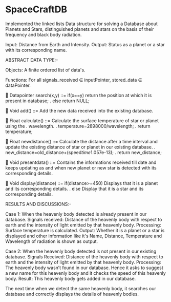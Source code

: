 # SpaceCraftDB
Implemented the linked lists Data structure for solving a Database about Planets and Stars, distinguished planets and stars on the basis of their frequency and black body radiation. 


Input: Distance from Earth and Intensity.
Output: Status as a planet or a star with its corresponding name.

ABSTRACT DATA TYPE:-

Objects: A finite ordered list of data's.

Functions:
For all signals_received ∈ inputPointer, stored_data ∈ dataPointer.

 Datapointer search(x,y) ::= if(x==y)
return the position at which it is present in database;
. else return NULL;

 Void add() ::= Add the new data received into the existing database.

 Float calculate() ::= Calculate the surface temperature of star or planet using the
. wavelength.
. temperature=2898000/wavelength;
. return temperature;

 Float newdistance() ::= Calculate the distance after a time interval and update the existing distance
of star or planet in our existing database.
. new_distance=old_distance+(speed*time*1.057e-13);
. return new_distance;

 Void presentdata() ::= Contains the informations received till date and keeps updating as and when
new planet or new star is detected with its corresponding details.

 Void display(distance) ::= if(distance>=450)
Displays that it is a planet and its corresponding details.
. else
Display that it is a star and its corresponding details.

RESULTS AND DISCUSSIONS:-

Case 1: When the heavenly body detected is
already present in our database.
Signals received: Distance of the heavenly body with respect to earth and the intensity of light emitted by that heavenly body.
Processing: Surface temperature is calculated.
Output: Whether it is a planet or a star is displayed and other information like it's Name, Distance, Temperature and Wavelength of radiation is shown as output.

Case 2: When the heavenly body detected is not present in our existing database.
Signals Received: Distance of the heavenly body with respect to earth and the intensity of light emitted by that heavenly body.
Processing: The heavenly body wasn’t found in our database. Hence it asks to suggest a new name for this heavenly body and it checks the speed of this heavenly body.
Result: This heavenly body gets added in our database.


The next time when we detect the same heavenly body, it searches our database and correctly displays the details of heavenly bodies.
